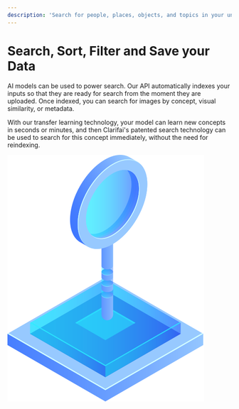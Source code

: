 ```yaml
---
description: 'Search for people, places, objects, and topics in your unstructured data.'
---
```


# Search, Sort, Filter and Save your Data

AI models can be used to power search. Our API automatically indexes your inputs so that they are ready for search from the moment they are uploaded. Once indexed, you can search for images by concept, visual similarity, or metadata.

With our transfer learning technology, your model can learn new concepts in seconds or minutes, and then Clarifai's patented search technology can be used to search for this concept immediately, without the need for reindexing.

![](../../.gitbook/assets/spacetime.svg)

